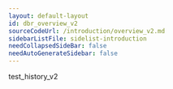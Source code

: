 ```yaml
---
layout: default-layout
id: dbr_overview_v2
sourceCodeUrl: /introduction/overview_v2.md
sidebarListFile: sidelist-introduction
needCollapsedSideBar: false
needAutoGenerateSidebar: false
---
```



test_history_v2
